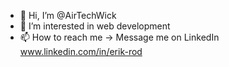 - 👋 Hi, I’m @AirTechWick
- 👀 I’m interested in web development
- 📫 How to reach me -> Message me on LinkedIn www.linkedin.com/in/erik-rod
<!---
AirTechWick/AirTechWick is a ✨ special ✨ repository because its `README.md` (this file) appears on your GitHub profile.
You can click the Preview link to take a look at your changes.
--->
